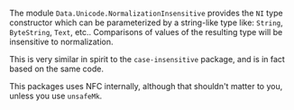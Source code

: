 The module `Data.Unicode.NormalizationInsensitive` provides the `NI`
type constructor which can be parameterized by a string-like type like:
`String`, `ByteString`, `Text`, etc.. Comparisons of values of the resulting
type will be insensitive to normalization.

This is very similar in spirit to the `case-insensitive` package, and is
in fact based on the same code.

This packages uses NFC internally, although that shouldn't matter to
you, unless you use `unsafeMk`.
